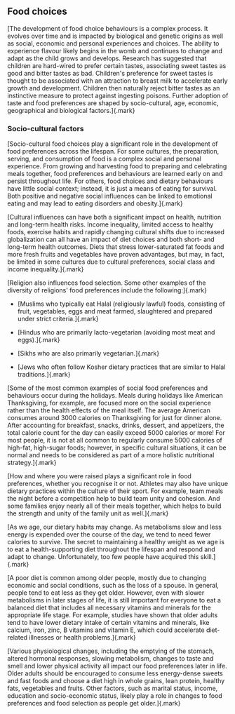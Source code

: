 ## Food choices

[The development of food choice behaviours is a complex process. It
evolves over time and is impacted by biological and genetic origins as
well as social, economic and personal experiences and choices. The
ability to experience flavour likely begins in the womb and continues to
change and adapt as the child grows and develops. Research has suggested
that children are hard-wired to prefer certain tastes, associating sweet
tastes as good and bitter tastes as bad. Children's preference for sweet
tastes is thought to be associated with an attraction to breast milk to
accelerate early growth and development. Children then naturally reject
bitter tastes as an instinctive measure to protect against ingesting
poisons. Further adoption of taste and food preferences are shaped by
socio-cultural, age, economic, geographical and biological
factors.]{.mark}

### Socio-cultural factors

[Socio-cultural food choices play a significant role in the development
of food preferences across the lifespan. For some cultures, the
preparation, serving, and consumption of food is a complex social and
personal experience. From growing and harvesting food to preparing and
celebrating meals together, food preferences and behaviours are learned
early on and persist throughout life. For others, food choices and
dietary behaviours have little social context; instead, it is just a
means of eating for survival. Both positive and negative social
influences can be linked to emotional eating and may lead to eating
disorders and obesity.]{.mark}

[Cultural influences can have both a significant impact on health,
nutrition and long-term health risks. Income inequality, limited access
to healthy foods, exercise habits and rapidly changing cultural shifts
due to increased globalization can all have an impact of diet choices
and both short- and long-term health outcomes. Diets that stress
lower-saturated fat foods and more fresh fruits and vegetables have
proven advantages, but may, in fact, be limited in some cultures due to
cultural preferences, social class and income inequality.]{.mark}

[Religion also influences food selection. Some other examples of the
diversity of religions' food preferences include the following:]{.mark}

- [Muslims who typically eat Halal (religiously lawful) foods,
  consisting of fruit, vegetables, eggs and meat farmed, slaughtered and
  prepared under strict criteria.]{.mark}

- [Hindus who are primarily lacto-vegetarian (avoiding most meat and
  eggs).]{.mark}

- [Sikhs who are also primarily vegetarian.]{.mark}

- [Jews who often follow Kosher dietary practices that are similar to
  Halal traditions.]{.mark}

[Some of the most common examples of social food preferences and
behaviours occur during the holidays. Meals during holidays like
American Thanksgiving, for example, are focused more on the social
experience rather than the health effects of the meal itself. The
average American consumes around 3000 calories on Thanksgiving for just
for dinner alone. After accounting for breakfast, snacks, drinks,
dessert, and appetizers, the total calorie count for the day can easily
exceed 5000 calories or more! For most people, it is not at all common
to regularly consume 5000 calories of high-fat, high-sugar foods;
however, in specific cultural situations, it can be normal and needs to
be considered as part of a more holistic nutritional strategy.]{.mark}

[How and where you were raised plays a significant role in food
preferences, whether you recognise it or not. Athletes may also have
unique dietary practices within the culture of their sport. For example,
team meals the night before a competition help to build team unity and
cohesion. And some families enjoy nearly all of their meals together,
which helps to build the strength and unity of the family unit as
well.]{.mark}

[As we age, our dietary habits may change. As metabolisms slow and less
energy is expended over the course of the day, we tend to need fewer
calories to survive. The secret to maintaining a healthy weight as we
age is to eat a health-supporting diet throughout the lifespan and
respond and adapt to change. Unfortunately, too few people have acquired
this skill.]{.mark}

[A poor diet is common among older people, mostly due to changing
economic and social conditions, such as the loss of a spouse. In
general, people tend to eat less as they get older. However, even with
slower metabolisms in later stages of life, it is still important for
everyone to eat a balanced diet that includes all necessary vitamins and
minerals for the appropriate life stage. For example, studies have shown
that older adults tend to have lower dietary intake of certain vitamins
and minerals, like calcium, iron, zinc, B vitamins and vitamin E, which
could accelerate diet-related illnesses or health problems.]{.mark}

[Various physiological changes, including the emptying of the stomach,
altered hormonal responses, slowing metabolism, changes to taste and
smell and lower physical activity all impact our food preferences later
in life. Older adults should be encouraged to consume less energy-dense
sweets and fast foods and choose a diet high in whole grains, lean
protein, healthy fats, vegetables and fruits. Other factors, such as
marital status, income, education and socio-economic status, likely play
a role in changes to food preferences and food selection as people get
older.]{.mark}
